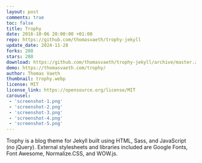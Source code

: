 ```yaml
---
layout: post
comments: true
toc: false
title: Trophy
date: 2016-10-06 20:00:00 +01:00
repo: https://github.com/thomasvaeth/trophy-jekyll
update_date: 2024-11-28
forks: 208
stars: 288
download: https://github.com/thomasvaeth/trophy-jekyll/archive/master.zip
demo: https://thomasvaeth.com/trophy/
author: Thomas Vaeth
thumbnail: trophy.webp
license: MIT
license_link: https://opensource.org/license/MIT
carousel:
 - 'screenshot-1.png'
 - 'screenshot-2.png'
 - 'screenshot-3.png'
 - 'screenshot-4.png'
 - 'screenshot-5.png'
---
```


Trophy is a blog theme for Jekyll built using HTML, Sass, and JavaScript (no jQuery). External stylesheets and libraries included are Google Fonts, Font Awesome, Normalize.CSS, and WOW.js.
